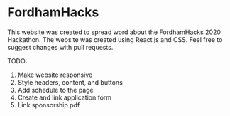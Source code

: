 # FordhamHacks
This website was created to spread word about the FordhamHacks 2020 Hackathon. The website was created using React.js and CSS. Feel free to suggest changes with pull requests.

TODO:
1. Make website responsive
2. Style headers, content, and buttons
3. Add schedule to the page
4. Create and link application form
5. Link sponsorship pdf
